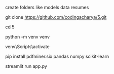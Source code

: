 create folders like models data resumes

git clone https://github.com/codingacharya/5.git

cd 5

python -m venv venv

venv\Scripts\activate

pip install pdfminer.six pandas numpy scikit-learn


streamlit run app.py
